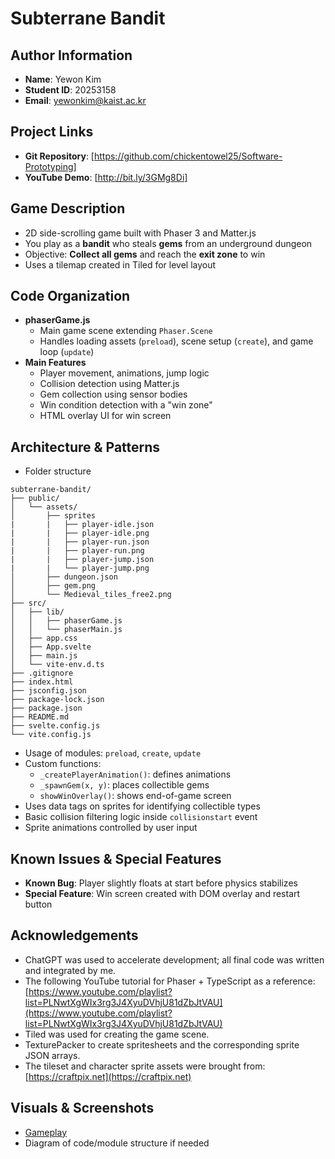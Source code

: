 # Subterrane Bandit

## Author Information
- **Name**: Yewon Kim
- **Student ID**: 20253158
- **Email**: yewonkim@kaist.ac.kr

## Project Links
- **Git Repository**: [https://github.com/chickentowel25/Software-Prototyping]
- **YouTube Demo**: [http://bit.ly/3GMg8Di]

## Game Description
- 2D side-scrolling game built with Phaser 3 and Matter.js
- You play as a **bandit** who steals **gems** from an underground dungeon
- Objective: **Collect all gems** and reach the **exit zone** to win
- Uses a tilemap created in Tiled for level layout

## Code Organization
- **phaserGame.js**
  - Main game scene extending `Phaser.Scene`
  - Handles loading assets (`preload`), scene setup (`create`), and game loop (`update`)
- **Main Features**
  - Player movement, animations, jump logic
  - Collision detection using Matter.js
  - Gem collection using sensor bodies
  - Win condition detection with a "win zone"
  - HTML overlay UI for win screen

## Architecture & Patterns
- Folder structure
```plaintext
subterrane-bandit/
├── public/                   
│   └── assets/
│       ├── sprites
|       |   ├── player-idle.json
|       |   ├── player-idle.png
|       |   ├── player-run.json
|       |   ├── player-run.png
|       |   ├── player-jump.json
|       |   └── player-jump.png
│       ├── dungeon.json
│       ├── gem.png
│       └── Medieval_tiles_free2.png
├── src/
│   ├── lib/           
│   │   ├── phaserGame.js 
│   │   └── phaserMain.js 
│   ├── app.css
│   ├── App.svelte
│   ├── main.js
│   └── vite-env.d.ts
├── .gitignore
├── index.html
├── jsconfig.json
├── package-lock.json
├── package.json
├── README.md       
├── svelte.config.js           
└── vite.config.js
```
- Usage of modules: `preload`, `create`, `update`
- Custom functions:
  - `_createPlayerAnimation()`: defines animations
  - `_spawnGem(x, y)`: places collectible gems
  - `showWinOverlay()`: shows end-of-game screen
- Uses data tags on sprites for identifying collectible types
- Basic collision filtering logic inside `collisionstart` event
- Sprite animations controlled by user input

## Known Issues & Special Features
- **Known Bug**: Player slightly floats at start before physics stabilizes
- **Special Feature**: Win screen created with DOM overlay and restart button

## Acknowledgements
- ChatGPT was used to accelerate development; all final code was written and integrated by me.
- The following YouTube tutorial for Phaser + TypeScript as a reference:  
  [https://www.youtube.com/playlist?list=PLNwtXgWIx3rg3J4XyuDVhjU81dZbJtVAU](https://www.youtube.com/playlist?list=PLNwtXgWIx3rg3J4XyuDVhjU81dZbJtVAU)
- Tiled was used for creating the game scene.
- TexturePacker to create spritesheets and the corresponding sprite JSON arrays.
- The tileset and character sprite assets were brought from: [https://craftpix.net](https://craftpix.net)

## Visuals & Screenshots
- [Gameplay](assets/gameplay_01.png)
- Diagram of code/module structure if needed
